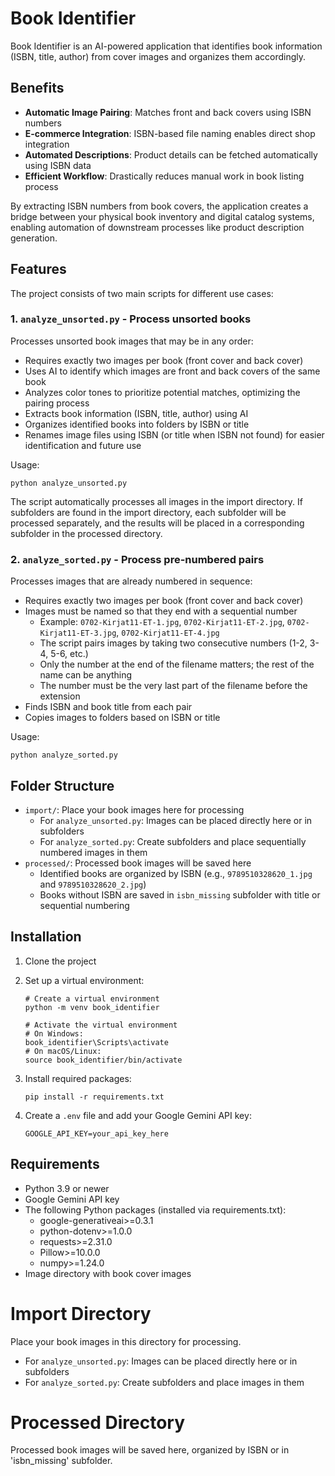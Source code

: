 # Book Identifier

Book Identifier is an AI-powered application that identifies book information (ISBN, title, author) from cover images and organizes them accordingly.

## Benefits

- **Automatic Image Pairing**: Matches front and back covers using ISBN numbers
- **E-commerce Integration**: ISBN-based file naming enables direct shop integration
- **Automated Descriptions**: Product details can be fetched automatically using ISBN data
- **Efficient Workflow**: Drastically reduces manual work in book listing process

By extracting ISBN numbers from book covers, the application creates a bridge between your physical book inventory and digital catalog systems, enabling automation of downstream processes like product description generation.

## Features

The project consists of two main scripts for different use cases:

### 1. `analyze_unsorted.py` - Process unsorted books

Processes unsorted book images that may be in any order:

- Requires exactly two images per book (front cover and back cover)
- Uses AI to identify which images are front and back covers of the same book
- Analyzes color tones to prioritize potential matches, optimizing the pairing process
- Extracts book information (ISBN, title, author) using AI
- Organizes identified books into folders by ISBN or title
- Renames image files using ISBN (or title when ISBN not found) for easier identification and future use

Usage:

```
python analyze_unsorted.py
```

The script automatically processes all images in the import directory. If subfolders are found in the import directory, each subfolder will be processed separately, and the results will be placed in a corresponding subfolder in the processed directory.

### 2. `analyze_sorted.py` - Process pre-numbered pairs

Processes images that are already numbered in sequence:

- Requires exactly two images per book (front cover and back cover)
- Images must be named so that they end with a sequential number
  - Example: `0702-Kirjat11-ET-1.jpg`, `0702-Kirjat11-ET-2.jpg`, `0702-Kirjat11-ET-3.jpg`, `0702-Kirjat11-ET-4.jpg`
  - The script pairs images by taking two consecutive numbers (1-2, 3-4, 5-6, etc.)
  - Only the number at the end of the filename matters; the rest of the name can be anything
  - The number must be the very last part of the filename before the extension
- Finds ISBN and book title from each pair
- Copies images to folders based on ISBN or title

Usage:

```
python analyze_sorted.py
```

## Folder Structure

- `import/`: Place your book images here for processing
  - For `analyze_unsorted.py`: Images can be placed directly here or in subfolders
  - For `analyze_sorted.py`: Create subfolders and place sequentially numbered images in them
- `processed/`: Processed book images will be saved here
  - Identified books are organized by ISBN (e.g., `9789510328620_1.jpg` and `9789510328620_2.jpg`)
  - Books without ISBN are saved in `isbn_missing` subfolder with title or sequential numbering

## Installation

1. Clone the project
2. Set up a virtual environment:

   ```
   # Create a virtual environment
   python -m venv book_identifier

   # Activate the virtual environment
   # On Windows:
   book_identifier\Scripts\activate
   # On macOS/Linux:
   source book_identifier/bin/activate
   ```

3. Install required packages:
   ```
   pip install -r requirements.txt
   ```
4. Create a `.env` file and add your Google Gemini API key:
   ```
   GOOGLE_API_KEY=your_api_key_here
   ```

## Requirements

- Python 3.9 or newer
- Google Gemini API key
- The following Python packages (installed via requirements.txt):
  - google-generativeai>=0.3.1
  - python-dotenv>=1.0.0
  - requests>=2.31.0
  - Pillow>=10.0.0
  - numpy>=1.24.0
- Image directory with book cover images

# Import Directory

Place your book images in this directory for processing.

- For `analyze_unsorted.py`: Images can be placed directly here or in subfolders
- For `analyze_sorted.py`: Create subfolders and place images in them

# Processed Directory

Processed book images will be saved here, organized by ISBN or in 'isbn_missing' subfolder.
